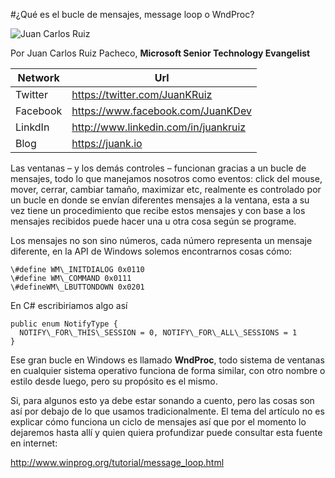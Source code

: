 <properties
	pageTitle="¿Qué es el bucle de mensajes, message loop o WndProc?"
	description="¿Qué es el bucle de mensajes, message loop o WndProc?"
	services="win-dev"
	documentationCenter=""
	authors="andygonusa"
	manager=""
	editor="andygonusa"/>

<tags
	ms.service="win-dev"
	ms.workload="identity"
	ms.tgt_pltfrm="na"
	ms.devlang="na"
	ms.topic="how-to-article"
	ms.date="05/16/2016"
	ms.author="andygonusa"/>


#¿Qué es el bucle de mensajes, message loop o WndProc?

![Juan Carlos Ruiz ](http://gravatar.com/avatar/2c36e6ebd9b4d33c3e9a0362607b3e57?s=150)
<!-- -->

Por Juan Carlos Ruiz Pacheco, **Microsoft Senior Technology Evangelist**

  Network   | Url
  ----------|----------------------------------------
  Twitter   | https://twitter.com/JuanKRuiz
  Facebook  | https://www.facebook.com/JuanKDev
  LinkdIn   | http://www.linkedin.com/in/juankruiz
  Blog      | https://juank.io

Las ventanas – y los demás controles – funcionan gracias a un bucle de
mensajes, todo lo que manejamos nosotros como eventos: click del mouse,
mover, cerrar, cambiar tamaño, maximizar etc, realmente es controlado
por un bucle en donde se envían diferentes mensajes a la ventana, esta a
su vez tiene un procedimiento que recibe estos mensajes y con base a los
mensajes recibidos puede hacer una u otra cosa según se programe.

Los mensajes no son sino números, cada número representa un mensaje
diferente, en la API de Windows solemos encontrarnos cosas cómo:

    \#define WM\_INITDIALOG 0x0110 
    \#define WM\_COMMAND 0x0111 
    \#defineWM\_LBUTTONDOWN 0x0201

En C\# escribiriamos algo así

    public enum NotifyType { 
      NOTIFY\_FOR\_THIS\_SESSION = 0, NOTIFY\_FOR\_ALL\_SESSIONS = 1 
    }

Ese gran bucle en Windows es llamado **WndProc**, todo sistema de
ventanas en cualquier sistema operativo funciona de forma similar, con
otro nombre o estilo desde luego, pero su propósito es el mismo.

Si, para algunos esto ya debe estar sonando a cuento, pero las cosas son
así por debajo de lo que usamos tradicionalmente. El tema del artículo
no es explicar cómo funciona un ciclo de mensajes así que por el momento
lo dejaremos hasta allí y quien quiera profundizar puede consultar esta
fuente en internet:

<http://www.winprog.org/tutorial/message_loop.html>
